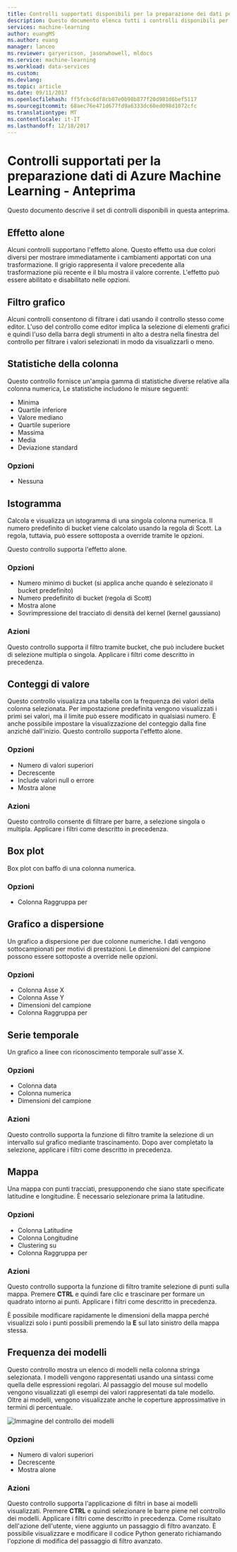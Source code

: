 ```yaml
---
title: Controlli supportati disponibili per la preparazione dei dati per Microsoft Azure Machine Learning | Microsoft Docs
description: Questo documento elenca tutti i controlli disponibili per la preparazione dati di Azure Machine Learning
services: machine-learning
author: euangMS
ms.author: euang
manager: lanceo
ms.reviewer: garyericson, jasonwhowell, mldocs
ms.service: machine-learning
ms.workload: data-services
ms.custom: 
ms.devlang: 
ms.topic: article
ms.date: 09/11/2017
ms.openlocfilehash: ff5fcbc6df8cb07e0b98b877f20d981d6bef5117
ms.sourcegitcommit: 68aec76e471d677fd9a6333dc60ed098d1072cfc
ms.translationtype: MT
ms.contentlocale: it-IT
ms.lasthandoff: 12/18/2017
---
```

# <a name="supported-inspectors-for-the-azure-machine-learning-data-preparation-preview"></a>Controlli supportati per la preparazione dati di Azure Machine Learning - Anteprima
Questo documento descrive il set di controlli disponibili in questa anteprima.

## <a name="the-halo-effect"></a>Effetto alone 
Alcuni controlli supportano l'effetto alone. Questo effetto usa due colori diversi per mostrare immediatamente i cambiamenti apportati con una trasformazione. Il grigio rappresenta il valore precedente alla trasformazione più recente e il blu mostra il valore corrente. L'effetto può essere abilitato e disabilitato nelle opzioni.

## <a name="graphical-filtering"></a>Filtro grafico 
Alcuni controlli consentono di filtrare i dati usando il controllo stesso come editor. L'uso del controllo come editor implica la selezione di elementi grafici e quindi l'uso della barra degli strumenti in alto a destra nella finestra del controllo per filtrare i valori selezionati in modo da visualizzarli o meno. 

## <a name="column-statistics"></a>Statistiche della colonna
Questo controllo fornisce un'ampia gamma di statistiche diverse relative alla colonna numerica, Le statistiche includono le misure seguenti: 
- Minima
- Quartile inferiore
- Valore mediano
- Quartile superiore
- Massima
- Media
- Deviazione standard


### <a name="options"></a>Opzioni 
- Nessuna

## <a name="histogram"></a>Istogramma 
Calcola e visualizza un istogramma di una singola colonna numerica. Il numero predefinito di bucket viene calcolato usando la regola di Scott. La regola, tuttavia, può essere sottoposta a override tramite le opzioni.

Questo controllo supporta l'effetto alone.


### <a name="options"></a>Opzioni
- Numero minimo di bucket (si applica anche quando è selezionato il bucket predefinito)
- Numero predefinito di bucket (regola di Scott) 
- Mostra alone
- Sovrimpressione del tracciato di densità del kernel (kernel gaussiano) 


### <a name="actions"></a>Azioni
Questo controllo supporta il filtro tramite bucket, che può includere bucket di selezione multipla o singola. Applicare i filtri come descritto in precedenza.

## <a name="value-counts"></a>Conteggi di valore
Questo controllo visualizza una tabella con la frequenza dei valori della colonna selezionata. Per impostazione predefinita vengono visualizzati i primi sei valori, ma il limite può essere modificato in qualsiasi numero. È anche possibile impostare la visualizzazione del conteggio dalla fine anziché dall'inizio. Questo controllo supporta l'effetto alone.

### <a name="options"></a>Opzioni 
- Numero di valori superiori
- Decrescente
- Include valori null o errore
- Mostra alone


### <a name="actions"></a>Azioni 
Questo controllo consente di filtrare per barre, a selezione singola o multipla. Applicare i filtri come descritto in precedenza.

## <a name="box-plot"></a>Box plot 
Box plot con baffo di una colonna numerica.

### <a name="options"></a>Opzioni 
- Colonna Raggruppa per

## <a name="scatter-plot"></a>Grafico a dispersione
Un grafico a dispersione per due colonne numeriche. I dati vengono sottocampionati per motivi di prestazioni. Le dimensioni del campione possono essere sottoposte a override nelle opzioni.

### <a name="options"></a>Opzioni  
- Colonna Asse X
- Colonna Asse Y
- Dimensioni del campione
- Colonna Raggruppa per


## <a name="time-series"></a>Serie temporale
Un grafico a linee con riconoscimento temporale sull'asse X.

### <a name="options"></a>Opzioni
- Colonna data
- Colonna numerica
- Dimensioni del campione


### <a name="actions"></a>Azioni
Questo controllo supporta la funzione di filtro tramite la selezione di un intervallo sul grafico mediante trascinamento. Dopo aver completato la selezione, applicare i filtri come descritto in precedenza.


## <a name="map"></a>Mappa 
Una mappa con punti tracciati, presupponendo che siano state specificate latitudine e longitudine. È necessario selezionare prima la latitudine.

### <a name="options"></a>Opzioni
- Colonna Latitudine
- Colonna Longitudine
- Clustering su
- Colonna Raggruppa per


### <a name="actions"></a>Azioni
Questo controllo supporta la funzione di filtro tramite selezione di punti sulla mappa. Premere **CTRL** e quindi fare clic e trascinare per formare un quadrato intorno ai punti. Applicare i filtri come descritto in precedenza.

È possibile modificare rapidamente le dimensioni della mappa perché visualizzi solo i punti possibili premendo la **E** sul lato sinistro della mappa stessa.


## <a name="pattern-frequency"></a>Frequenza dei modelli 

Questo controllo mostra un elenco di modelli nella colonna stringa selezionata. I modelli vengono rappresentati usando una sintassi come quella delle espressioni regolari. Al passaggio del mouse sul modello vengono visualizzati gli esempi dei valori rappresentati da tale modello. Oltre ai modelli, vengono visualizzate anche le coperture approssimative in termini di percentuale.

![Immagine del controllo dei modelli](media/data-prep-appendix4-supported-inspectors/PatternInspectorProductNumber.png)

### <a name="options"></a>Opzioni
- Numero di valori superiori
- Decrescente
- Mostra alone

### <a name="actions"></a>Azioni
Questo controllo supporta l'applicazione di filtri in base ai modelli visualizzati. Premere **CTRL** e quindi selezionare le barre piene nel controllo dei modelli. Applicare i filtri come descritto in precedenza. Come risultato dell'azione dell'utente, viene aggiunto un passaggio di filtro avanzato. È possibile visualizzare e modificare il codice Python generato richiamando l'opzione di modifica del passaggio di filtro avanzato.
